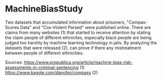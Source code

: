 # MachineBiasStudy
Two datasets that accumulated information about prisoners, "Compas-Scores Data" and "Cox-Violent Parsed" were published online. There are claims from many websites (1) that started to receive attention by stating the claim people of different ethnicites, especially black people are being judged too harshly by machine learning technology in jails. By analyzing the datasets that were released (2), can prove if there any mistreatment between people of different ethnicities. 

Sources:
https://www.propublica.org/article/machine-bias-risk-assessments-in-criminal-sentencing (1)
https://www.kaggle.com/danofer/compass (2) 
